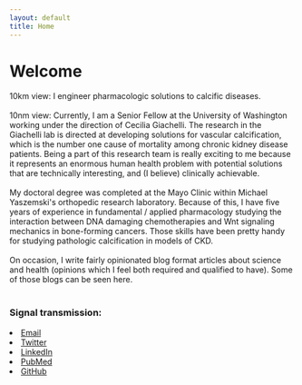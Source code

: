 ```yaml
---
layout: default
title: Home
---
```

<html>
<body>
<h1>Welcome</h1>  
<p>
10km view:
I engineer pharmacologic solutions to calcific diseases.
<br/>
<br/>
10nm view:
Currently, I am a Senior Fellow at the University of Washington working under the direction of Cecilia Giachelli. The research in the Giachelli lab is directed at developing solutions for vascular calcification, which is the number one cause of mortality among chronic kidney disease patients. Being a part of this research team is really exciting to me because it represents an enormous human health problem with potential solutions that are technically interesting, and (I believe) clinically achievable.
<br/>
<br/>
My doctoral degree was completed at the Mayo Clinic within Michael Yaszemski's orthopedic research laboratory. Because of this, I have five years of experience in fundamental / applied pharmacology studying the interaction between DNA damaging chemotherapies and Wnt signaling mechanics in bone-forming cancers. Those skills have been pretty handy for studying pathologic calcification in models of CKD.
<br/>
<br/>
On occasion, I write fairly opinionated blog format articles about science and health (opinions which I feel both required and qualified to have). Some of those blogs can be seen here.
<br/>
<br/>
</p>
<h3>Signal transmission:</h3>

<li><a href="carltgustafson@gmail.com">Email</a>
</li>
<li><a href="https://twitter.com/carlgus1">Twitter</a>
</li>
<li><a href="https://www.linkedin.com/in/carl-gustafson-885a80101/">LinkedIn</a>
</li>
<li><a href="https://www.ncbi.nlm.nih.gov/pubmed/?term=Gustafson%20CT%5BAuthor%5D&cauthor=true&cauthor_uid=28588489">PubMed</a>
</li>
<li><a href="https://github.com/carlgus">GitHub</a>
</li>
<br/>
